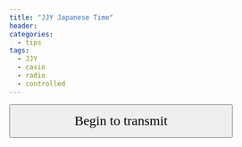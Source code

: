 ```yaml
---
title: "JJY Japanese Time"
header:
categories:
  - tips
tags:
  - JJY
  - casio
  - radio
  - controlled
---
```


<button type="button" id="push" style="width:400px;height:60px;">
    <font size="5" face="verdana" color="black">Begin to transmit</font>
   </button>
   <p>
   </p>
   <script src="jjy.js"></script>
   <script type="text/javascript" >
       console.log("script loaded");
       var btn = document.getElementById("push");
     
       // el.onClick(function(){
       //   var jjy = JJY();
       //   console.log("run");
       //   jjy.run();
       // })

       btn.addEventListener("click", function(){
         var jjy = JJY();
         console.log("run");
         jjy.run();
         document.getElementById("push").disable=true;
       }, {once : true});


</script>